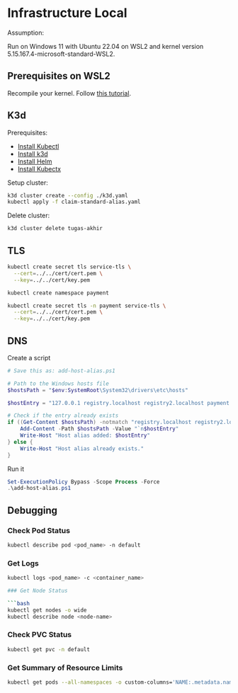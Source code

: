 # Infrastructure Local

Assumption:

Run on Windows 11 with Ubuntu 22.04 on WSL2 and kernel version 5.15.167.4-microsoft-standard-WSL2.

## Prerequisites on WSL2

Recompile your kernel. Follow [this tutorial](https://kind.sigs.k8s.io/docs/user/using-wsl2/#kubernetes-service-with-session-affinity).

## K3d

Prerequisites:

- [Install Kubectl](https://kubernetes.io/docs/tasks/tools/install-kubectl-linux/)
- [Install k3d](https://k3d.io/stable/#install-script)
- [Install Helm](https://helm.sh/docs/intro/install/)
- [Install Kubectx](https://github.com/ahmetb/kubectx)

Setup cluster:

```bash
k3d cluster create --config ./k3d.yaml
kubectl apply -f claim-standard-alias.yaml
```

Delete cluster:

```bash
k3d cluster delete tugas-akhir
```

## TLS

```bash
kubectl create secret tls service-tls \
  --cert=../../cert/cert.pem \
  --key=../../cert/key.pem

kubectl create namespace payment

kubectl create secret tls -n payment service-tls \
  --cert=../../cert/cert.pem \
  --key=../../cert/key.pem
```

## DNS

Create a script

```ps1
# Save this as: add-host-alias.ps1

# Path to the Windows hosts file
$hostsPath = "$env:SystemRoot\System32\drivers\etc\hosts"

$hostEntry = "127.0.0.1 registry.localhost registry2.localhost payment.tugas-akhir.local ticket.tugas-akhir.local grafana.tugas-akhir.local prometheus.tugas-akhir.local grafana.k6-agent.local prometheus.k6-agent.local"

# Check if the entry already exists
if ((Get-Content $hostsPath) -notmatch "registry.localhost registry2.localhost payment.tugas-akhir.local ticket.tugas-akhir.local prometheus.tugas-akhir.local grafana.k6-agent.local prometheus.k6-agent.local") {
    Add-Content -Path $hostsPath -Value "`n$hostEntry"
    Write-Host "Host alias added: $hostEntry"
} else {
    Write-Host "Host alias already exists."
}
```

Run it

```ps1
Set-ExecutionPolicy Bypass -Scope Process -Force
.\add-host-alias.ps1
```

## Debugging

### Check Pod Status

```bash
kubectl describe pod <pod_name> -n default
```

### Get Logs

```bash
kubectl logs <pod_name> -c <container_name>

### Get Node Status

```bash
kubectl get nodes -o wide
kubectl describe node <node-name>
```

### Check PVC Status

```bash
kubectl get pvc -n default
```

### Get Summary of Resource Limits

```bash
kubectl get pods --all-namespaces -o custom-columns='NAME:.metadata.name,CPU_REQ:spec.containers[].resources.requests.cpu,CPU_LIM:spec.containers[].resources.limits.cpu,MEMORY_REQ:spec.containers[].resources.requests.memory,MEM_LIM:spec.containers[].resources.limits.memory'
```
